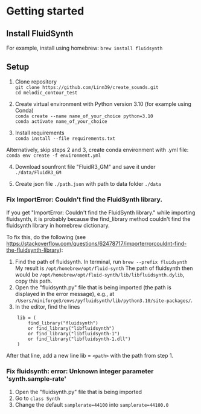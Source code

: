 # Getting started

## Install FluidSynth 
For example, install using homebrew:
```brew install fluidsynth```

## Setup

1. Clone repository \
```git clone https://github.com/Linn39/create_sounds.git``` \
```cd melodic_contour_test```

2. Create virtual environment with Python version 3.10 (for example using Conda) \
```conda create --name name_of_your_choice python=3.10``` \
```conda activate name_of_your_choice```

3. Install requirements \
```conda install --file requirements.txt```

Alternatively, skip steps 2 and 3, create conda environment with .yml file:
```conda env create -f environment.yml```

4. Download sounfront file "FluidR3_GM" and save it under 
```./data/FluidR3_GM```

5. Create json file ```./path.json``` with path to data folder ```./data```

### Fix ImportError: Couldn't find the FluidSynth library.
If you get "ImportError: Couldn't find the FluidSynth library." while importing fluidsynth, it is probably because the find_library method couldn't find the fluidsynth library in homebrew dictionary.

To fix this, do the following (see https://stackoverflow.com/questions/62478717/importerrorcouldnt-find-the-fluidsynth-library):

1. Find the path of fluidsynth. In terminal, run ```brew --prefix fluidsynth```
My result is ```/opt/homebrew/opt/fluid-synth``` 
The path of fluidsynth then would be ```/opt/homebrew/opt/fluid-synth/lib/libfluidsynth.dylib```, copy this path.
2. Open the "fluidsynth.py" file that is being imported (the path is displayed in the error message), e.g., at ```/Users/miniforge3/envs/pyfluidsynth/lib/python3.10/site-packages/```.
3. In the editor, find the lines
```
    lib = (
        find_library("fluidsynth")
        or find_library("libfluidsynth")
        or find_library("libfluidsynth-1")
        or find_library("libfluidsynth-1.dll")  
    )
```
After that line, add a new line lib = ```<path>``` with the path from step 1.


### Fix fluidsynth: error: Unknown integer parameter 'synth.sample-rate'
1. Open the "fluidsynth.py" file that is being imported
2. Go to ```class Synth```
3. Change the default ```samplerate=44100``` into ```samplerate=44100.0```
